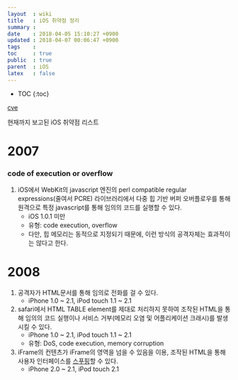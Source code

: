 ```yaml
---
layout  : wiki
title   : iOS 취약점 정리
summary : 
date    : 2018-04-05 15:10:27 +0900
updated : 2018-04-07 00:06:47 +0900
tags    : 
toc     : true
public  : true
parent  : iOS
latex   : false
---
```

* TOC
{:toc}

[cve](https://www.cvedetails.com/product/15556/Apple-Iphone-Os.html?vendor_id=49 )

현재까지 보고된 iOS 취약점 리스트

# 2007
### code of execution or overflow

1. iOS에서 WebKit의 javascript 엔진의 perl compatible regular expressions(줄여서 PCRE) 라이브러리에서 다중 힙 기반 버퍼 오버플로우를 통해 원격으로 특정 javascript를 통해 임의의 코드를 실행할 수 있다.
    - iOS 1.0.1 미만
    - 유형: code execution, overflow
    - 다만, 힙 메모리는 동적으로 지정되기 때문에, 이런 방식의 공격자체는 효과적이는 않다고 한다.

# 2008

1. 공격자가 HTML문서를 통해 임의로 전화를 걸 수 있다.
    - iPhone 1.0 ~ 2.1, iPod touch 1.1 ~ 2.1
2. safari에서 HTML TABLE element를 제대로 처리하지 못하여 조작된 HTML을 통해 임의의 코드 실행이나 서비스 거부(메모리 오염 및 어플리케이션 크래시)를 발생시킬 수 있다.
    - iPhone 1.0 ~ 2.1, iPod touch 1.1 ~ 2.1
    - 유형: DoS, code execution, memory corruption
3. iFrame의 컨텐츠가 iFrame의 영역을 넘을 수 있음을 이용, 조작된 HTML을 통해 사용자 인터페이스를 [스푸핑](https://ko.wikipedia.org/wiki/스푸핑)할 수 있다.
    - iPhone 2.0 ~ 2.1, iPod touch 2.1
